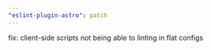 ```yaml
---
"eslint-plugin-astro": patch
---
```


fix: client-side scripts not being able to linting in flat configs
